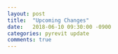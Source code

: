 ```yaml
---
layout: post
title:  "Upcoming Changes"
date:   2018-06-10 09:30:00 -0900
categories: pyrevit update
comments: true
---
```


<div style='position: relative; width: 100%; height: 0px; padding-bottom: 60%;'>
<iframe style='position: absolute; left: 0px; top: 0px; width: 100%; height: 100%' src="" frameborder="0" allowfullscreen></iframe>
</div>
